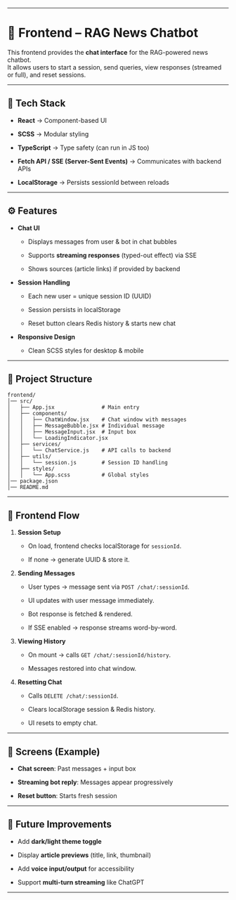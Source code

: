
* * *

# 🎨 Frontend – RAG News Chatbot

This frontend provides the **chat interface** for the RAG-powered news chatbot.  
It allows users to start a session, send queries, view responses (streamed or full), and reset sessions.

* * *

## 🚀 Tech Stack

*   **React** → Component-based UI
    
*   **SCSS** → Modular styling
    
*   **TypeScript** → Type safety (can run in JS too)
    
*   **Fetch API / SSE (Server-Sent Events)** → Communicates with backend APIs
    
*   **LocalStorage** → Persists sessionId between reloads
    

* * *

## ⚙️ Features

*   **Chat UI**
    
    *   Displays messages from user & bot in chat bubbles
        
    *   Supports **streaming responses** (typed-out effect) via SSE
        
    *   Shows sources (article links) if provided by backend
        
*   **Session Handling**
    
    *   Each new user = unique session ID (UUID)
        
    *   Session persists in localStorage
        
    *   Reset button clears Redis history & starts new chat
        
*   **Responsive Design**
    
    *   Clean SCSS styles for desktop & mobile
        

* * *

## 📂 Project Structure

    frontend/
    │── src/
    │   ├── App.jsx               # Main entry
    │   ├── components/
    │   │   ├── ChatWindow.jsx    # Chat window with messages
    │   │   ├── MessageBubble.jsx # Individual message
    │   │   ├── MessageInput.jsx  # Input box
    │   │   └── LoadingIndicator.jsx
    │   ├── services/
    │   │   └── ChatService.js    # API calls to backend
    │   ├── utils/
    │   │   └── session.js        # Session ID handling
    │   ├── styles/
    │   │   └── App.scss          # Global styles
    │── package.json
    │── README.md
     

* * *

## 🧩 Frontend Flow

1.  **Session Setup**
    
    *   On load, frontend checks localStorage for `sessionId`.
        
    *   If none → generate UUID & store it.
        
2.  **Sending Messages**
    
    *   User types → message sent via `POST /chat/:sessionId`.
        
    *   UI updates with user message immediately.
        
    *   Bot response is fetched & rendered.
        
    *   If SSE enabled → response streams word-by-word.
        
3.  **Viewing History**
    
    *   On mount → calls `GET /chat/:sessionId/history`.
        
    *   Messages restored into chat window.
        
4.  **Resetting Chat**
    
    *   Calls `DELETE /chat/:sessionId`.
        
    *   Clears localStorage session & Redis history.
        
    *   UI resets to empty chat.
        

* * *

## 📸 Screens (Example)

*   **Chat screen**: Past messages + input box
    
*   **Streaming bot reply**: Messages appear progressively
    
*   **Reset button**: Starts fresh session
    

* * *

## 🔮 Future Improvements

*   Add **dark/light theme toggle**
    
*   Display **article previews** (title, link, thumbnail)
    
*   Add **voice input/output** for accessibility
    
*   Support **multi-turn streaming** like ChatGPT
    

* * *
